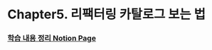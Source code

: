 # Chapter5. 리팩터링 카탈로그 보는 법



### [학습 내용 정리 Notion Page](https://hminn.notion.site/5-32f14c4e98cc46de936d2cf864951a2c)
